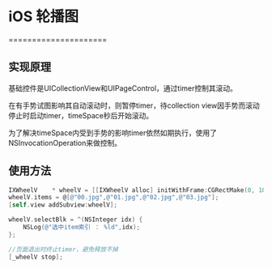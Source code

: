 # iOS 轮播图
=====================

实现原理
---------------------

<p>
基础控件是UICollectionView和UIPageControl，通过timer控制其滚动。
</p>
<p>
在有手势试图影响其自动滚动时，则暂停timer，待collection view因手势而滚动停止时启动timer，timeSpace秒后开始滚动。
</p>
<p>
为了解决timeSpace内受到手势的影响timer依然如期执行，使用了NSInvocationOperation来做控制。
</p>



使用方法
----------------------
```Objective-C
IXWheelV    * wheelV = [[IXWheelV alloc] initWithFrame:CGRectMake(0, 100, self.view.frame.size.width, 200)];
wheelV.items = @[@"00.jpg",@"01.jpg",@"02.jpg",@"03.jpg"];
[self.view addSubview:wheelV];

wheelV.selectBlk = ^(NSInteger idx) {
    NSLog(@"选中item索引 ： %ld",idx);
};

//页面退出时终止timer，避免释放不掉
[_wheelV stop];
```

